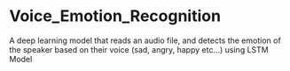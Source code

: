 # Voice_Emotion_Recognition
A deep learning model that reads an audio file, and detects the emotion of the speaker based on their voice (sad, angry, happy etc...) using LSTM Model
